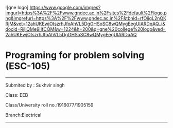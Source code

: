 ![gne logo] https://www.google.com/imgres?imgurl=https%3A%2F%2Fwww.gndec.ac.in%2Fsites%2Fdefault%2Flogo.png&imgrefurl=https%3A%2F%2Fwww.gndec.ac.in%2F&tbnid=rfOiigL2nQKRjM&vet=12ahUKEwjOtszrhJfoAhVL5DgGHSoSC8wQMygEegUIARDqAQ..i&docid=RjliQMe9IIfCQM&w=1224&h=200&q=gne%20college%20logo&ved=2ahUKEwjOtszrhJfoAhVL5DgGHSoSC8wQMygEegUIARDqAQ
 # Programing for problem solving (ESC-105)

_ _ _ _ _

Submited by : Sukhvir singh

Class: EEB

Class/University roll no.:1916077/1905159

Branch:Electrical 

_ _ _ _ _
